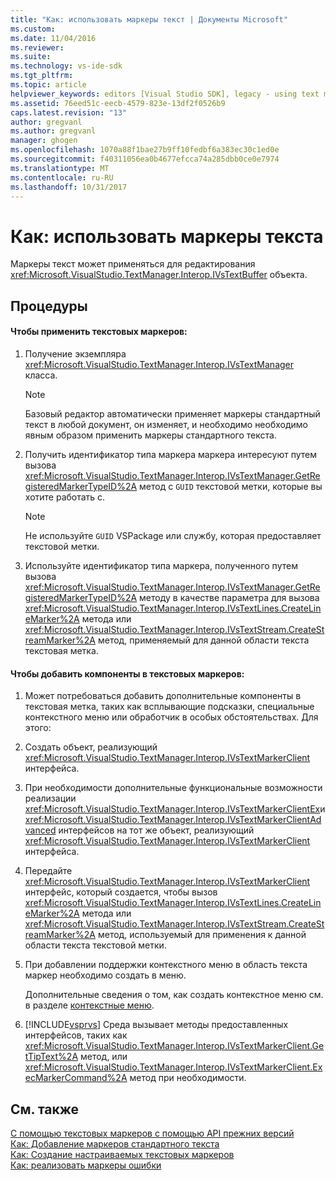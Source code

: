 ```yaml
---
title: "Как: использовать маркеры текст | Документы Microsoft"
ms.custom: 
ms.date: 11/04/2016
ms.reviewer: 
ms.suite: 
ms.technology: vs-ide-sdk
ms.tgt_pltfrm: 
ms.topic: article
helpviewer_keywords: editors [Visual Studio SDK], legacy - using text markers
ms.assetid: 76eed51c-eecb-4579-823e-13df2f0526b9
caps.latest.revision: "13"
author: gregvanl
ms.author: gregvanl
manager: ghogen
ms.openlocfilehash: 1070a88f1bae27b9ff10fedbf6a383ec30c1ed0e
ms.sourcegitcommit: f40311056ea0b4677efcca74a285dbb0ce0e7974
ms.translationtype: MT
ms.contentlocale: ru-RU
ms.lasthandoff: 10/31/2017
---
```

# <a name="how-to-use-text-markers"></a>Как: использовать маркеры текста
Маркеры текст может применяться для редактирования <xref:Microsoft.VisualStudio.TextManager.Interop.IVsTextBuffer> объекта.  
  
## <a name="procedures"></a>Процедуры  
  
#### <a name="to-apply-text-markers"></a>Чтобы применить текстовых маркеров:  
  
1.  Получение экземпляра <xref:Microsoft.VisualStudio.TextManager.Interop.IVsTextManager> класса.  
  
    > [!NOTE]
    >  Базовый редактор автоматически применяет маркеры стандартный текст в любой документ, он изменяет, и необходимо необходимо явным образом применить маркеры стандартного текста.  
  
2.  Получить идентификатор типа маркера маркера интересуют путем вызова <xref:Microsoft.VisualStudio.TextManager.Interop.IVsTextManager.GetRegisteredMarkerTypeID%2A> метод с `GUID` текстовой метки, которые вы хотите работать с.  
  
    > [!NOTE]
    >  Не используйте `GUID` VSPackage или службу, которая предоставляет текстовой метки.  
  
3.  Используйте идентификатор типа маркера, полученного путем вызова <xref:Microsoft.VisualStudio.TextManager.Interop.IVsTextManager.GetRegisteredMarkerTypeID%2A> методу в качестве параметра для вызова <xref:Microsoft.VisualStudio.TextManager.Interop.IVsTextLines.CreateLineMarker%2A> метода или <xref:Microsoft.VisualStudio.TextManager.Interop.IVsTextStream.CreateStreamMarker%2A> метод, применяемый для данной области текста текстовая метка.  
  
#### <a name="to-add-features-to-text-markers"></a>Чтобы добавить компоненты в текстовых маркеров:  
  
1.  Может потребоваться добавить дополнительные компоненты в текстовая метка, таких как всплывающие подсказки, специальные контекстного меню или обработчик в особых обстоятельствах. Для этого:  
  
2.  Создать объект, реализующий <xref:Microsoft.VisualStudio.TextManager.Interop.IVsTextMarkerClient> интерфейса.  
  
3.  При необходимости дополнительные функциональные возможности реализации <xref:Microsoft.VisualStudio.TextManager.Interop.IVsTextMarkerClientEx>и <xref:Microsoft.VisualStudio.TextManager.Interop.IVsTextMarkerClientAdvanced> интерфейсов на тот же объект, реализующий <xref:Microsoft.VisualStudio.TextManager.Interop.IVsTextMarkerClient> интерфейса.  
  
4.  Передайте <xref:Microsoft.VisualStudio.TextManager.Interop.IVsTextMarkerClient> интерфейс, который создается, чтобы вызов <xref:Microsoft.VisualStudio.TextManager.Interop.IVsTextLines.CreateLineMarker%2A> метода или <xref:Microsoft.VisualStudio.TextManager.Interop.IVsTextStream.CreateStreamMarker%2A> метод, используемый для применения к данной области текста текстовой метки.  
  
5.  При добавлении поддержки контекстного меню в область текста маркер необходимо создать в меню.  
  
     Дополнительные сведения о том, как создать контекстное меню см. в разделе [контекстные меню](../extensibility/context-menus.md).  
  
6.  [!INCLUDE[vsprvs](../code-quality/includes/vsprvs_md.md)] Среда вызывает методы предоставленных интерфейсов, таких как <xref:Microsoft.VisualStudio.TextManager.Interop.IVsTextMarkerClient.GetTipText%2A> метод, или <xref:Microsoft.VisualStudio.TextManager.Interop.IVsTextMarkerClient.ExecMarkerCommand%2A> метод при необходимости.  
  
## <a name="see-also"></a>См. также  
 [С помощью текстовых маркеров с помощью API прежних версий](../extensibility/using-text-markers-with-the-legacy-api.md)   
 [Как: Добавление маркеров стандартного текста](../extensibility/how-to-add-standard-text-markers.md)   
 [Как: Создание настраиваемых текстовых маркеров](../extensibility/how-to-create-custom-text-markers.md)   
 [Как: реализовать маркеры ошибки](../extensibility/how-to-implement-error-markers.md)